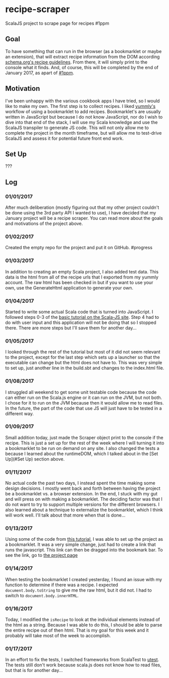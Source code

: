 # recipe-scraper

ScalaJS project to scrape page for recipes #1ppm

## Goal
To have something that can run in the browser (as a bookmarklet or maybe an extension), that will extract recipe 
information from the DOM according [schema.org's recipe guidelines](https://schema.org/Recipe). From there, it will 
simply print to the console what it finds. And, of course, this will be completed by the end of January 2017, as apart 
of [#1ppm](https://github.com/1ppm/1ppmLog).

## Motivation
I've been unhappy with the various cookbook apps I have tried, so I would like to make my own. The first step is to 
collect recipes. I liked [yummly's](yummly.com) workflow of using a bookmarklet to add recipes. Bookmarklet's are 
usually written in JavaScript but because I do not know JavaScript, nor do I wish to dive into that end of the stack,
I will use my Scala knowledge and use the ScalaJS transpiler to generate JS code. This will not only allow me to
complete the project in the month timeframe, but will allow me to test-drive ScalaJS and assess it for potential future
front end work.

## Set Up
???

## Log

### 01/01/2017
After much deliberation (mostly figuring out that my other project couldn't be done using the 3rd party API I wanted to 
use), I have decided that my January project will be a recipe scraper. You can read more about the goals and motivations
of the project above.


### 01/02/2017
Created the empty repo for the project and put it on GitHub. \#progress

### 01/03/2017
In addition to creating an empty Scala project, I also added test data. This data is the html from all of the recipe 
urls that I exported from my yummly account. The raw html has been checked in but if you want to use your own, use the 
GenerateHtml application to generate your own.

### 01/04/2017
Started to write some actual Scala code that is turned into JavaScript. I followed steps 0-3 of the [basic tutorial
on the Scala-JS site](http://www.scala-js.org/tutorial/basic/). Step 4 had to do with user input and this application
will not be doing that so I stopped there. There are more steps but I'll save them for another day...

### 01/05/2017
I looked through the rest of the tutorial but most of it did not seem relevant to the project, except for the last step
which sets up a launcher so that the executable can change but the html does not have to. This was very simple to set
up, just another line in the build.sbt and changes to the index.html file.

### 01/08/2017
I struggled all weekend to get some unit testable code because the code can either run on the Scala.js engine or it can 
run on the JVM, but not both. I chose for it to run on the JVM because then it would allow me to read files. In the 
future, the part of the code that use JS will just have to be tested in a different way.

### 01/09/2017
Small addition today, just made the Scraper object print to the console if the recipe. This is just a set up for the
rest of the week where I will turning it into a bookmarklet to be run on demand on any site. I also changed the tests a
because I learned about the runtimeDOM, which I talked about in the [Set Up](#Set Up) section above.

### 01/11/2017
No actual code the past two days, I instead spent the time making some design decisions. I mostly went back and forth
between having the project be a bookmarklet vs. a browser extension. In the end, I stuck with my gut and will press on
with making a bookmarklet. The deciding factor was that I do not want to try to support multiple versions for the 
different browsers. I also learned about a technique to externalize the bookmarklet, which I think will work well. I'll
talk about that more when that is done...

### 01/13/2017
Using some of the code from [this tutorial](https://code.tutsplus.com/tutorials/create-bookmarklets-the-right-way--net-18154),
I was able to set up the project as a bookmarklet. It was a very simple change, just had to create a link that
runs the javascript. This link can then be dragged into the bookmark bar. To see the link, go to 
[the project page](https://jakehschwartz.github.io/recipe-scraper)

### 01/14/2017
When testing the bookmarklet I created yesterday, I found an issue with my function to determine if there was a recipe.
I expected `document.body.toString` to give me the raw html, but it did not. I had to switch to 
`document.body.innerHTML`.

### 01/16/2017
Today, I modified the `isRecipe` to look at the individual elements instead of the html as a string. Because I was able to 
do this, I should be able to parse the entire recipe out of then html. That is my goal for this week and it probably will
take most of the week to accomplish.

### 01/17/2017
In an effort to fix the tests, I switched frameworks from ScalaTest to [utest](https://github.com/lihaoyi/utest). The
tests still don't work because scala.js does not know how to read files, but that is for another day...